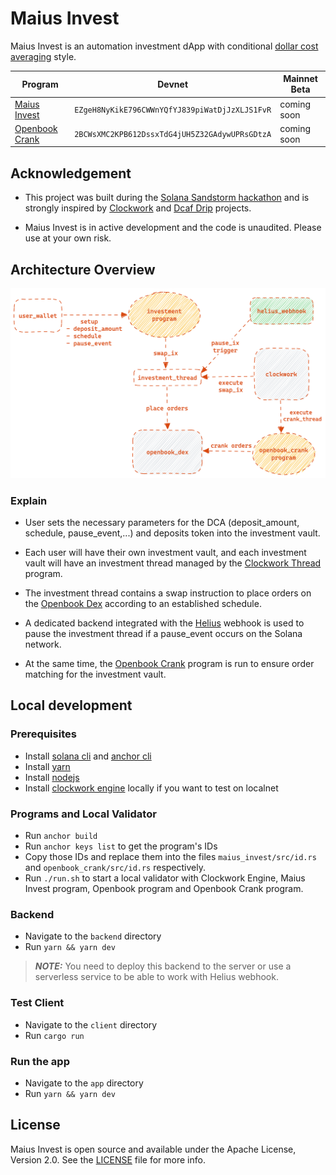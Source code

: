 # Maius Invest

Maius Invest is an automation investment dApp with conditional [dollar cost averaging](https://academy.binance.com/en/glossary/dollar-cost-averaging) style.

| Program | Devnet | Mainnet Beta |
| --------|--------|------------- |
| [Maius Invest](/programs/maius_invest)     | `EZgeH8NyKikE796CWWnYQfYJ839piWatDjJzXLJS1FvR` | coming soon |
| [Openbook Crank](/programs/openbook_crank)     | `2BCWsXMC2KPB612DssxTdG4jUH5Z32GAdywUPRsGDtzA` | coming soon |

## Acknowledgement

- This project was built during the [Solana Sandstorm hackathon](https://www.sandstormhackathon.com) and is strongly inspired by [Clockwork](https://github.com/clockwork-xyz) and [Dcaf Drip](https://github.com/dcaf-labs) projects.

- Maius Invest is in active development and the code is unaudited. Please use at your own risk.

## Architecture Overview
<img src="./docs/maius-invest-overview.png" width="650">

### Explain
- User sets the necessary parameters for the DCA (deposit_amount, schedule, pause_event,...) and deposits token into the investment vault.

- Each user will have their own investment vault, and each investment vault will have an investment thread managed by the [Clockwork Thread](https://github.com/clockwork-xyz/clockwork/tree/main/programs/thread) program.

- The investment thread contains a swap instruction to place orders on the [Openbook Dex](https://github.com/openbook-dex/program) according to an established schedule.

- A dedicated backend integrated with the [Helius](https://helius.xyz) webhook is used to pause the investment thread if a pause_event occurs on the Solana network.

- At the same time, the [Openbook Crank](/programs/openbook_crank) program is run to ensure order matching for the investment vault.

## Local development
### Prerequisites
- Install [solana cli](https://docs.solana.com/cli/install-solana-cli-tools) and [anchor cli](https://www.anchor-lang.com/docs/installation)
- Install [yarn](https://classic.yarnpkg.com/lang/en/docs/install)
- Install [nodejs](https://nodejs.org/en/download)
- Install [clockwork engine](https://github.com/clockwork-xyz/clockwork) locally if you want to test on localnet

### Programs and Local Validator
- Run `anchor build` 
- Run `anchor keys list` to get the program's IDs
- Copy those IDs and replace them into the files `maius_invest/src/id.rs` and `openbook_crank/src/id.rs` respectively.
- Run `./run.sh` to start a local validator with Clockwork Engine, Maius Invest program, Openbook program and Openbook Crank program.
### Backend
- Navigate to the `backend` directory
- Run `yarn && yarn dev`
  
> **_NOTE:_**  You need to deploy this backend to the server or use a serverless service to be able to work with Helius webhook.
### Test Client
- Navigate to the `client` directory
- Run `cargo run` 
### Run the app
- Navigate to the `app` directory
- Run `yarn && yarn dev`

## License

Maius Invest is open source and available under the Apache License, Version 2.0. See the [LICENSE](./LICENSE) file for more info.